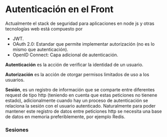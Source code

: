 # Autenticación en el Front

Actualmente el stack de seguridad para aplicaciones en node js y otras tecnologías web está compuesto por

* JWT.
* OAuth 2.0: Estandar que permite implementar autorización \(no es lo mismo que autenticación\).
* OpenID Connect: Capa adicional de autenticación.

**Autenticación** es la acción de verificar la identidad de un usuario.

**Autorización** es la acción de otorgar permisos limitados de uso a los usuarios.

**Sesión**, es un registro de información que se comparte entre diferentes request de tipo http \(teniendo en cuenta que estas peticiones no tienene estado\), adicionalmente cuando hay un proceso de autenticación se relaciona la sesión con el usuario autenticado. Naturalmente para poder mantener este registro de datos entre peticiones http se necesita una base de datos en memoria preferiblemente, por ejemplo Redis.

### Sesiones



